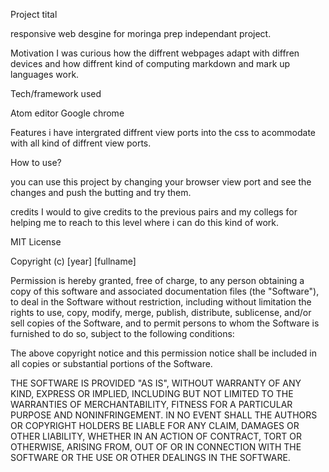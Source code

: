 Project tital

responsive web desgine for moringa prep independant project.

Motivation 
I was curious how the diffrent webpages adapt with diffren devices and how 
diffrent kind of computing markdown and mark up languages work.

Tech/framework used

Atom editor
Google chrome

Features
i have intergrated diffrent view ports into the css to acommodate with all kind of 
diffrent view ports.

How to use?

you can use this project by changing your browser view port and see the changes and 
push the butting and try them.

credits
I would to give credits to the previous pairs and my collegs for helping me to reach
to this level where i can do this kind of work.

MIT License

Copyright (c) [year] [fullname]

Permission is hereby granted, free of charge, to any person obtaining a copy
of this software and associated documentation files (the "Software"), to deal
in the Software without restriction, including without limitation the rights
to use, copy, modify, merge, publish, distribute, sublicense, and/or sell
copies of the Software, and to permit persons to whom the Software is
furnished to do so, subject to the following conditions:

The above copyright notice and this permission notice shall be included in all
copies or substantial portions of the Software.

THE SOFTWARE IS PROVIDED "AS IS", WITHOUT WARRANTY OF ANY KIND, EXPRESS OR
IMPLIED, INCLUDING BUT NOT LIMITED TO THE WARRANTIES OF MERCHANTABILITY,
FITNESS FOR A PARTICULAR PURPOSE AND NONINFRINGEMENT. IN NO EVENT SHALL THE
AUTHORS OR COPYRIGHT HOLDERS BE LIABLE FOR ANY CLAIM, DAMAGES OR OTHER
LIABILITY, WHETHER IN AN ACTION OF CONTRACT, TORT OR OTHERWISE, ARISING FROM,
OUT OF OR IN CONNECTION WITH THE SOFTWARE OR THE USE OR OTHER DEALINGS IN THE
SOFTWARE.
